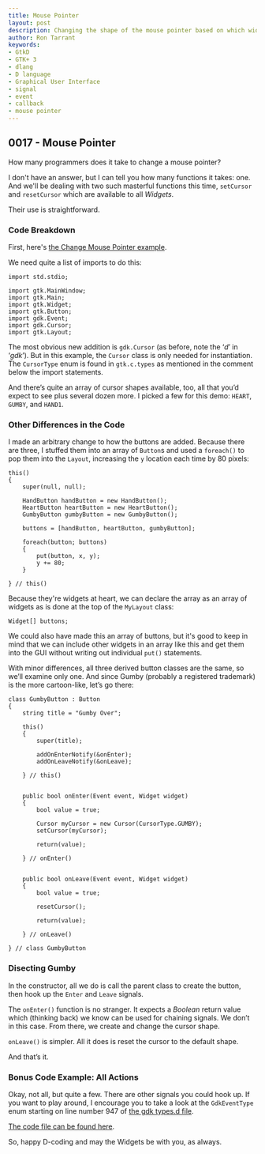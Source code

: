 ```yaml
---
title: Mouse Pointer
layout: post
description: Changing the shape of the mouse pointer based on which widget it's over.
author: Ron Tarrant
keywords:
- GtkD
- GTK+ 3
- dlang
- D language
- Graphical User Interface
- signal
- event
- callback
- mouse pointer
---
```


## 0017 - Mouse Pointer

How many programmers does it take to change a mouse pointer?

I don't have an answer, but I can tell you how many functions it takes: one. And we'll be dealing with two such masterful functions this time, `setCursor` and `resetCursor` which are available to all *Widgets*.

Their use is straightforward.

### Code Breakdown

First, here's [the Change Mouse Pointer example]( https://github.com/rontarrant/gtkDcoding/blob/master/005_mouse/mouse_005_07_change_pointer.d).

We need quite a list of imports to do this:

	import std.stdio;

	import gtk.MainWindow;
	import gtk.Main;
	import gtk.Widget;
	import gtk.Button;
	import gdk.Event;
	import gdk.Cursor;
	import gtk.Layout;

The most obvious new addition is `gdk.Cursor` (as before, note the ‘*d*’ in ‘*gdk*’). But in this example, the `Cursor` class is only needed for instantiation. The `CursorType` enum is found in `gtk.c.types` as mentioned in the comment below the import statements.

And there’s quite an array of cursor shapes available, too, all that you’d expect to see plus several dozen more. I picked a few for this demo: `HEART`, `GUMBY`, and `HAND1`.

### Other Differences in the Code

I made an arbitrary change to how the buttons are added. Because there are three, I stuffed them into an array of `Button`s and used a `foreach()` to pop them into the `Layout`, increasing the `y` location each time by 80 pixels:

	this()
	{
		super(null, null);
		
		HandButton handButton = new HandButton();
		HeartButton heartButton = new HeartButton();
		GumbyButton gumbyButton = new GumbyButton();

		buttons = [handButton, heartButton, gumbyButton];
		
		foreach(button; buttons)
		{
			put(button, x, y);
			y += 80;
		}

	} // this()

Because they're widgets at heart, we can declare the array as an array of widgets as is done at the top of the `MyLayout` class:

	Widget[] buttons;

We could also have made this an array of buttons, but it's good to keep in mind that we can include other widgets in an array like this and get them into the GUI without writing out individual `put()` statements.

With minor differences, all three derived button classes are the same, so we’ll examine only one. And since Gumby (probably a registered trademark) is the more cartoon-like, let’s go there:

	class GumbyButton : Button
	{
		string title = "Gumby Over";
		
		this()
		{
			super(title);
			
			addOnEnterNotify(&onEnter);
			addOnLeaveNotify(&onLeave);
			
		} // this()
		
	
		public bool onEnter(Event event, Widget widget)
		{
			bool value = true;
			
			Cursor myCursor = new Cursor(CursorType.GUMBY);
			setCursor(myCursor);
	
			return(value);
			
		} // onEnter()
	
	
		public bool onLeave(Event event, Widget widget)
		{
			bool value = true;
			
			resetCursor();
	
			return(value);
			
		} // onLeave()
	
	} // class GumbyButton

### Disecting Gumby

In the constructor, all we do is call the parent class to create the button, then hook up the `Enter` and `Leave` signals.

The `onEnter()` function is no stranger. It expects a *Boolean* return value which (thinking back) we know can be used for chaining signals. We don’t in this case. From there, we create and change the cursor shape.

`onLeave()` is simpler. All it does is reset the cursor to the default shape.

And that’s it.

### Bonus Code Example: All Actions

Okay, not all, but quite a few. There are other signals you could hook up. If you want to play around, I encourage you to take a look at the `GdkEventType` enum starting on line number 947 of [the gdk types.d file]( https://github.com/gtkd-developers/GtkD/blob/master/generated/gtkd/gdk/c/types.d).

[The code file can be found here]( https://github.com/rontarrant/gtkDcoding/blob/master/005_mouse/mouse_005_08_all_actions.d).

So, happy D-coding and may the Widgets be with you, as always.

